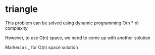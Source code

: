 # triangle

This problem can be solved using dynamic programming O(n * n) complexity

However, to use O(n) space, we need to come up with another solution

Marked as _ for O(n) space solution

